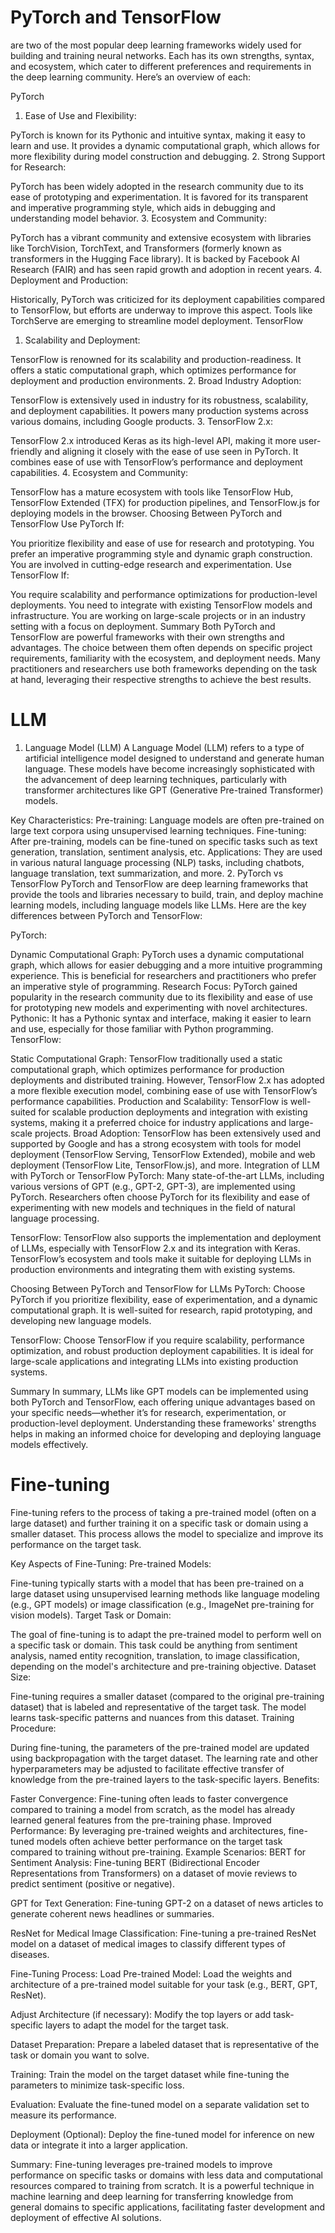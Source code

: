 # PyTorch and TensorFlow

are two of the most popular deep learning frameworks widely used for building and training 
neural networks. Each has its own strengths, syntax, and ecosystem, which cater to different preferences and requirements in the deep learning community. Here’s an overview of each:

PyTorch
1. Ease of Use and Flexibility:

PyTorch is known for its Pythonic and intuitive syntax, making it easy to learn and use.
It provides a dynamic computational graph, which allows for more flexibility during model construction and debugging.
2. Strong Support for Research:

PyTorch has been widely adopted in the research community due to its ease of prototyping and experimentation.
It is favored for its transparent and imperative programming style, which aids in debugging and understanding model behavior.
3. Ecosystem and Community:

PyTorch has a vibrant community and extensive ecosystem with libraries like TorchVision, TorchText, and Transformers (formerly known as transformers in the Hugging Face library).
It is backed by Facebook AI Research (FAIR) and has seen rapid growth and adoption in recent years.
4. Deployment and Production:

Historically, PyTorch was criticized for its deployment capabilities compared to TensorFlow, but efforts are underway to improve this aspect.
Tools like TorchServe are emerging to streamline model deployment.
TensorFlow
1. Scalability and Deployment:

TensorFlow is renowned for its scalability and production-readiness.
It offers a static computational graph, which optimizes performance for deployment and production environments.
2. Broad Industry Adoption:

TensorFlow is extensively used in industry for its robustness, scalability, and deployment capabilities.
It powers many production systems across various domains, including Google products.
3. TensorFlow 2.x:

TensorFlow 2.x introduced Keras as its high-level API, making it more user-friendly and aligning it closely with the ease of use seen in PyTorch.
It combines ease of use with TensorFlow’s performance and deployment capabilities.
4. Ecosystem and Community:

TensorFlow has a mature ecosystem with tools like TensorFlow Hub, TensorFlow Extended (TFX) for production pipelines, and TensorFlow.js for deploying models in the browser.
Choosing Between PyTorch and TensorFlow
Use PyTorch If:

You prioritize flexibility and ease of use for research and prototyping.
You prefer an imperative programming style and dynamic graph construction.
You are involved in cutting-edge research and experimentation.
Use TensorFlow If:

You require scalability and performance optimizations for production-level deployments.
You need to integrate with existing TensorFlow models and infrastructure.
You are working on large-scale projects or in an industry setting with a focus on deployment.
Summary
Both PyTorch and TensorFlow are powerful frameworks with their own strengths and advantages. The choice between them often depends on specific project requirements, familiarity with the ecosystem, and deployment needs. Many practitioners and researchers use both frameworks depending on the task at hand, leveraging their respective strengths to achieve the best results.

# LLM 
1. Language Model (LLM)
   A Language Model (LLM) refers to a type of artificial intelligence model designed to understand and generate human language. These models have become increasingly sophisticated with the advancement of deep learning techniques, particularly with transformer architectures like GPT (Generative Pre-trained Transformer) models.

Key Characteristics:
Pre-training: Language models are often pre-trained on large text corpora using unsupervised learning techniques.
Fine-tuning: After pre-training, models can be fine-tuned on specific tasks such as text generation, translation, sentiment analysis, etc.
Applications: They are used in various natural language processing (NLP) tasks, including chatbots, language translation, text summarization, and more.
2. PyTorch vs TensorFlow
   PyTorch and TensorFlow are deep learning frameworks that provide the tools and libraries necessary to build, train, and deploy machine learning models, including language models like LLMs. Here are the key differences between PyTorch and TensorFlow:

PyTorch:

Dynamic Computational Graph: PyTorch uses a dynamic computational graph, which allows for easier debugging and a more intuitive programming experience. This is beneficial for researchers and practitioners who prefer an imperative style of programming.
Research Focus: PyTorch gained popularity in the research community due to its flexibility and ease of use for prototyping new models and experimenting with novel architectures.
Pythonic: It has a Pythonic syntax and interface, making it easier to learn and use, especially for those familiar with Python programming.
TensorFlow:

Static Computational Graph: TensorFlow traditionally used a static computational graph, which optimizes performance for production deployments and distributed training. However, TensorFlow 2.x has adopted a more flexible execution model, combining ease of use with TensorFlow’s performance capabilities.
Production and Scalability: TensorFlow is well-suited for scalable production deployments and integration with existing systems, making it a preferred choice for industry applications and large-scale projects.
Broad Adoption: TensorFlow has been extensively used and supported by Google and has a strong ecosystem with tools for model deployment (TensorFlow Serving, TensorFlow Extended), mobile and web deployment (TensorFlow Lite, TensorFlow.js), and more.
Integration of LLM with PyTorch or TensorFlow
PyTorch: Many state-of-the-art LLMs, including various versions of GPT (e.g., GPT-2, GPT-3), are implemented using PyTorch. Researchers often choose PyTorch for its flexibility and ease of experimenting with new models and techniques in the field of natural language processing.

TensorFlow: TensorFlow also supports the implementation and deployment of LLMs, especially with TensorFlow 2.x and its integration with Keras. TensorFlow’s ecosystem and tools make it suitable for deploying LLMs in production environments and integrating them with existing systems.

Choosing Between PyTorch and TensorFlow for LLMs
PyTorch: Choose PyTorch if you prioritize flexibility, ease of experimentation, and a dynamic computational graph. It is well-suited for research, rapid prototyping, and developing new language models.

TensorFlow: Choose TensorFlow if you require scalability, performance optimization, and robust production deployment capabilities. It is ideal for large-scale applications and integrating LLMs into existing production systems.

Summary
In summary, LLMs like GPT models can be implemented using both PyTorch and TensorFlow, each offering unique advantages based on your specific needs—whether it’s for research, experimentation, or production-level deployment. Understanding these frameworks' strengths helps in making an informed choice for developing and deploying language models effectively.


# Fine-tuning
Fine-tuning refers to the process of taking a pre-trained model (often on a large dataset) and further training it on a specific task or domain using a smaller dataset. This process allows the model to specialize and improve its performance on the target task.

Key Aspects of Fine-Tuning:
Pre-trained Models:

Fine-tuning typically starts with a model that has been pre-trained on a large dataset using unsupervised learning methods like language modeling (e.g., GPT models) or image classification (e.g., ImageNet pre-training for vision models).
Target Task or Domain:

The goal of fine-tuning is to adapt the pre-trained model to perform well on a specific task or domain. This task could be anything from sentiment analysis, named entity recognition, translation, to image classification, depending on the model's architecture and pre-training objective.
Dataset Size:

Fine-tuning requires a smaller dataset (compared to the original pre-training dataset) that is labeled and representative of the target task. The model learns task-specific patterns and nuances from this dataset.
Training Procedure:

During fine-tuning, the parameters of the pre-trained model are updated using backpropagation with the target dataset. The learning rate and other hyperparameters may be adjusted to facilitate effective transfer of knowledge from the pre-trained layers to the task-specific layers.
Benefits:

Faster Convergence: Fine-tuning often leads to faster convergence compared to training a model from scratch, as the model has already learned general features from the pre-training phase.
Improved Performance: By leveraging pre-trained weights and architectures, fine-tuned models often achieve better performance on the target task compared to training without pre-training.
Example Scenarios:
BERT for Sentiment Analysis: Fine-tuning BERT (Bidirectional Encoder Representations from Transformers) on a dataset of movie reviews to predict sentiment (positive or negative).

GPT for Text Generation: Fine-tuning GPT-2 on a dataset of news articles to generate coherent news headlines or summaries.

ResNet for Medical Image Classification: Fine-tuning a pre-trained ResNet model on a dataset of medical images to classify different types of diseases.

Fine-Tuning Process:
Load Pre-trained Model: Load the weights and architecture of a pre-trained model suitable for your task (e.g., BERT, GPT, ResNet).

Adjust Architecture (if necessary): Modify the top layers or add task-specific layers to adapt the model for the target task.

Dataset Preparation: Prepare a labeled dataset that is representative of the task or domain you want to solve.

Training: Train the model on the target dataset while fine-tuning the parameters to minimize task-specific loss.

Evaluation: Evaluate the fine-tuned model on a separate validation set to measure its performance.

Deployment (Optional): Deploy the fine-tuned model for inference on new data or integrate it into a larger application.

Summary:
Fine-tuning leverages pre-trained models to improve performance on specific tasks or domains with less data and computational resources compared to training from scratch. It is a powerful technique in machine learning and deep learning for transferring knowledge from general domains to specific applications, facilitating faster development and deployment of effective AI solutions.




